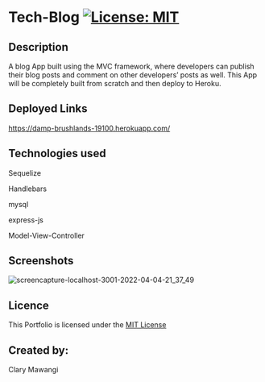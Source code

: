 # Tech-Blog [![License: MIT](https://img.shields.io/badge/License-MIT-yellow.svg)](https://opensource.org/licenses/MIT)

## Description

A blog App built using the MVC framework, where developers can publish their blog posts and comment on other developers’ posts as well. This App will be completely built from scratch and then deploy to Heroku.

## Deployed Links

https://damp-brushlands-19100.herokuapp.com/


## Technologies used

Sequelize

Handlebars

mysql

express-js

Model-View-Controller


## Screenshots

![screencapture-localhost-3001-2022-04-04-21_37_49](https://user-images.githubusercontent.com/78886789/161631004-dca48c9b-2769-4d15-badc-f5a3e1849551.png)


## Licence

This Portfolio is licensed under the [MIT License](./LICENSE)

## Created by:

Clary Mawangi




